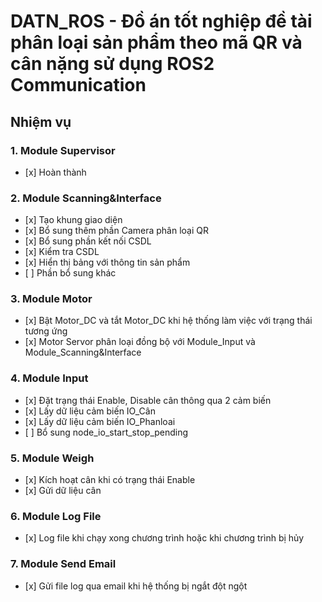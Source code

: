 # DATN_ROS - Đồ án tốt nghiệp đề tài phân loại sản phẩm theo mã QR và cân nặng sử dụng ROS2 Communication

## Nhiệm vụ
### 1. Module Supervisor
-    [x] Hoàn thành
### 2. Module Scanning&Interface
-    [x] Tạo khung giao diện
-    [x] Bổ sung thêm phần Camera phân loại QR
-    [x] Bổ sung phần kết nối CSDL
-    [x] Kiểm tra CSDL
-    [x] Hiển thị bảng với thông tin sản phẩm
-    [ ] Phần bổ sung khác
### 3. Module Motor
-    [x] Bật Motor_DC và tắt Motor_DC khi hệ thống làm việc với trạng thái tương ứng
-    [x] Motor Servor phân loại đồng bộ với Module_Input và Module_Scanning&Interface 
### 4. Module Input
-    [x] Đặt trạng thái Enable, Disable cân thông qua 2 cảm biến
-    [x] Lấy dữ liệu cảm biến IO_Cân
-    [x] Lấy dữ liệu cảm biến IO_Phanloai
-    [ ] Bổ sung node_io_start_stop_pending
### 5. Module Weigh
-    [x] Kích hoạt cân khi có trạng thái Enable
-    [x] Gửi dữ liệu cân
### 6. Module Log File
-    [x] Log file khi chạy xong chương trình hoặc khi chương trình bị hủy
### 7. Module Send Email
-    [x] Gửi file log qua email khi hệ thống bị ngắt đột ngột
